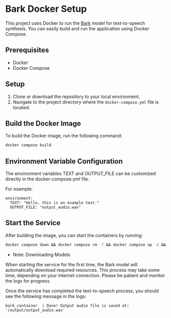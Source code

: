 # Bark Docker Setup

This project uses Docker to run the [Bark](https://github.com/suno-ai/bark) model for text-to-speech synthesis. You can easily build and run the application using Docker Compose.

## Prerequisites

- Docker
- Docker Compose

## Setup

1. Clone or download the repository to your local environment.
2. Navigate to the project directory where the `docker-compose.yml` file is located.

## Build the Docker Image

To build the Docker image, run the following command:

```bash
docker compose build
```

## Environment Variable Configuration

The environment variables TEXT and OUTPUT_FILE can be customized directly in the docker-compose.yml file. 

For example:
```
environment:
  TEXT: "Hello, this is an example text."
  OUTPUT_FILE: "output_audio.wav"
```

## Start the Service

After building the image, you can start the containers by running:

```bash
docker compose down && docker compose rm -f && docker compose up -d && docker compose logs -f
```

* Note: Downloading Models

When starting the service for the first time, the Bark model will automatically download required resources. This process may take some time, depending on your internet connection. Please be patient and monitor the logs for progress.

Once the service has completed the text-to-speech process, you should see the following message in the logs:

```
bark_container  | Done! Output audio file is saved at: '/output/output_audio.wav'
```
